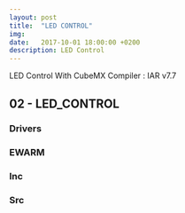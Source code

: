 ```yaml
---
layout: post
title:  "LED CONTROL"
img:    
date:   2017-10-01 18:00:00 +0200
description: LED Control
---
```

LED Control With CubeMX
Compiler : IAR v7.7

## 02 - LED_CONTROL<br>
###  Drivers<br>
###  EWARM<br>
###  Inc<br>
###  Src<br>
